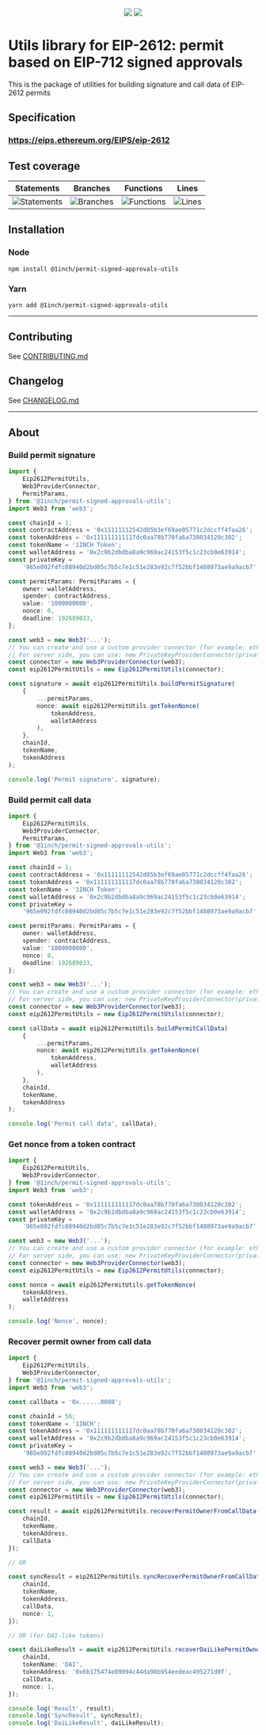 <div align="center">
    <img src="https://github.com/1inch/permit-signed-approvals-utils/blob/master/.github/workflows/1inch_github_w.svg#gh-light-mode-only">
    <img src="https://github.com/1inch/permit-signed-approvals-utils/blob/master/.github/workflows/1inch_github_b.svg#gh-dark-mode-only">
</div>

# Utils library for EIP-2612: permit based on EIP-712 signed approvals

This is the package of utilities for building signature and call data of EIP-2612 permits

## Specification

### https://eips.ethereum.org/EIPS/eip-2612

## Test coverage

| Statements                                                                     | Branches                                                                    | Functions                                                                     | Lines                                                                |
| ------------------------------------------------------------------------------ | --------------------------------------------------------------------------- | ----------------------------------------------------------------------------- | -------------------------------------------------------------------- |
| ![Statements](https://img.shields.io/badge/statements-97.44%25-brightgreen.svg) | ![Branches](https://img.shields.io/badge/branches-91.18%25-brightgreen.svg) | ![Functions](https://img.shields.io/badge/functions-94.44%25-brightgreen.svg) | ![Lines](https://img.shields.io/badge/lines-97.44%25-brightgreen.svg) |

## Installation

### Node

```
npm install @1inch/permit-signed-approvals-utils
```

### Yarn

```
yarn add @1inch/permit-signed-approvals-utils
```

---

## Contributing

See [CONTRIBUTING.md](https://github.com/1inch/limit-order-protocol-utils/blob/master/CONTRIBUTING.md)

## Changelog

See [CHANGELOG.md](https://github.com/1inch/limit-order-protocol-utils/blob/master/CHANGELOG.md)

---

## About

### Build permit signature

```typescript
import {
    Eip2612PermitUtils,
    Web3ProviderConnector,
    PermitParams,
} from '@1inch/permit-signed-approvals-utils';
import Web3 from 'web3';

const chainId = 1;
const contractAddress = '0x11111112542d85b3ef69ae05771c2dccff4faa26';
const tokenAddress = '0x111111111117dc0aa78b770fa6a738034120c302';
const tokenName = '1INCH Token';
const walletAddress = '0x2c9b2dbdba8a9c969ac24153f5c1c23cb0e63914';
const privateKey =
    '965e092fdfc08940d2bd05c7b5c7e1c51e283e92c7f52bbf1408973ae9a9acb7';

const permitParams: PermitParams = {
    owner: walletAddress,
    spender: contractAddress,
    value: '1000000000',
    nonce: 0,
    deadline: 192689033,
};

const web3 = new Web3('...');
// You can create and use a custom provider connector (for example: ethers)
// For server side, you can use: new PrivateKeyProviderConnector(privateKey, web3);
const connector = new Web3ProviderConnector(web3);
const eip2612PermitUtils = new Eip2612PermitUtils(connector);

const signature = await eip2612PermitUtils.buildPermitSignature(
    {
        ...permitParams,
        nonce: await eip2612PermitUtils.getTokenNonce(
            tokenAddress,
            walletAddress
        ),
    },
    chainId,
    tokenName,
    tokenAddress
);

console.log('Permit signature', signature);
```

### Build permit call data

```typescript
import {
    Eip2612PermitUtils,
    Web3ProviderConnector,
    PermitParams,
} from '@1inch/permit-signed-approvals-utils';
import Web3 from 'web3';

const chainId = 1;
const contractAddress = '0x11111112542d85b3ef69ae05771c2dccff4faa26';
const tokenAddress = '0x111111111117dc0aa78b770fa6a738034120c302';
const tokenName = '1INCH Token';
const walletAddress = '0x2c9b2dbdba8a9c969ac24153f5c1c23cb0e63914';
const privateKey =
    '965e092fdfc08940d2bd05c7b5c7e1c51e283e92c7f52bbf1408973ae9a9acb7';

const permitParams: PermitParams = {
    owner: walletAddress,
    spender: contractAddress,
    value: '1000000000',
    nonce: 0,
    deadline: 192689033,
};

const web3 = new Web3('...');
// You can create and use a custom provider connector (for example: ethers)
// For server side, you can use: new PrivateKeyProviderConnector(privateKey, web3);
const connector = new Web3ProviderConnector(web3);
const eip2612PermitUtils = new Eip2612PermitUtils(connector);

const callData = await eip2612PermitUtils.buildPermitCallData(
    {
        ...permitParams,
        nonce: await eip2612PermitUtils.getTokenNonce(
            tokenAddress,
            walletAddress
        ),
    },
    chainId,
    tokenName,
    tokenAddress
);

console.log('Permit call data', callData);
```

### Get nonce from a token contract

```typescript
import {
    Eip2612PermitUtils,
    Web3ProviderConnector,
} from '@1inch/permit-signed-approvals-utils';
import Web3 from 'web3';

const tokenAddress = '0x111111111117dc0aa78b770fa6a738034120c302';
const walletAddress = '0x2c9b2dbdba8a9c969ac24153f5c1c23cb0e63914';
const privateKey =
    '965e092fdfc08940d2bd05c7b5c7e1c51e283e92c7f52bbf1408973ae9a9acb7';

const web3 = new Web3('...');
// You can create and use a custom provider connector (for example: ethers)
// For server side, you can use: new PrivateKeyProviderConnector(privateKey, web3);
const connector = new Web3ProviderConnector(web3);
const eip2612PermitUtils = new Eip2612PermitUtils(connector);

const nonce = await eip2612PermitUtils.getTokenNonce(
    tokenAddress,
    walletAddress
);

console.log('Nonce', nonce);
```

### Recover permit owner from call data

```typescript
import {
    Eip2612PermitUtils,
    Web3ProviderConnector,
} from '@1inch/permit-signed-approvals-utils';
import Web3 from 'web3';

const callData = '0x......0000';

const chainId = 56;
const tokenName = '1INCH';
const tokenAddress = '0x111111111117dc0aa78b770fa6a738034120c302';
const walletAddress = '0x2c9b2dbdba8a9c969ac24153f5c1c23cb0e63914';
const privateKey =
    '965e092fdfc08940d2bd05c7b5c7e1c51e283e92c7f52bbf1408973ae9a9acb7';

const web3 = new Web3('...');
// You can create and use a custom provider connector (for example: ethers)
// For server side, you can use: new PrivateKeyProviderConnector(privateKey, web3);
const connector = new Web3ProviderConnector(web3);
const eip2612PermitUtils = new Eip2612PermitUtils(connector);

const result = await eip2612PermitUtils.recoverPermitOwnerFromCallData({
    chainId,
    tokenName,
    tokenAddress,
    callData
});

// OR

const syncResult = eip2612PermitUtils.syncRecoverPermitOwnerFromCallData({
    chainId,
    tokenName,
    tokenAddress,
    callData,
    nonce: 1,
});

// OR (for DAI-like tokens)

const daiLikeResult = await eip2612PermitUtils.recoverDaiLikePermitOwnerFromCallData({
    chainId,
    tokenName: 'DAI',
    tokenAddress: '0x6b175474e89094c44da98b954eedeac495271d0f',
    callData,
    nonce: 1,
});

console.log('Result', result);
console.log('SyncResult', syncResult);
console.log('DaiLikeResult', daiLikeResult);
```
